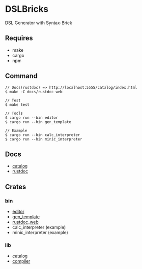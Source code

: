 # DSLBricks

DSL Generator with Syntax-Brick

## Requires

- make
- cargo
- npm

## Command

```
// Docs(rustdoc) => http://localhost:5555/catalog/index.html
$ make -C docs/rustdoc web

// Test
$ make test

// Tools
$ cargo run --bin editor
$ cargo run --bin gen_template

// Example
$ cargo run --bin calc_interpreter
$ cargo run --bin minic_interpreter
```

## Docs

- [catalog](./docs/catalog/README.md)
- [rustdoc](./docs/rustdoc/README.md)

## Crates

### bin

- [editor](./src/editor/README.md)
- [gen_template](./src/gen_template/README.md)
- [rustdoc_web](./docs/rustdoc/tools/rustdoc_web/README.md)
- calc_interpreter (example)
- minic_interpreter (example)

### lib

- [catalog](./catalog/README.md)
- [compiler](./compiler/README.md)

